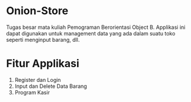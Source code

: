 # Onion-Store
Tugas besar mata kuliah Pemograman Berorientasi Object B. Applikasi ini dapat digunakan untuk management data yang ada dalam suatu toko seperti menginput barang, dll.

# Fitur Applikasi
  
  1. Register dan Login
  2. Input dan Delete Data Barang
  3. Program Kasir

